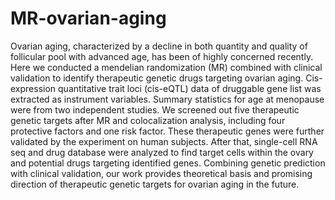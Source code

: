 # MR-ovarian-aging
Ovarian aging, characterized by a decline in both quantity and quality of follicular pool with advanced age, has been of highly concerned recently. Here we conducted a mendelian randomization (MR) combined with clinical validation to identify therapeutic genetic drugs targeting ovarian aging. Cis-expression quantitative trait loci (cis-eQTL) data of druggable gene list was extracted as instrument variables. Summary statistics for age at menopause were from two independent studies. We screened out five therapeutic genetic targets after MR and colocalization analysis, including four protective factors and one risk factor. These therapeutic genes were further validated by the experiment on human subjects. After that, single-cell RNA seq and drug database were analyzed to find target cells within the ovary and potential drugs targeting identified genes. Combining genetic prediction with clinical validation, our work provides theoretical basis and promising direction of therapeutic genetic targets for ovarian aging in the future.
